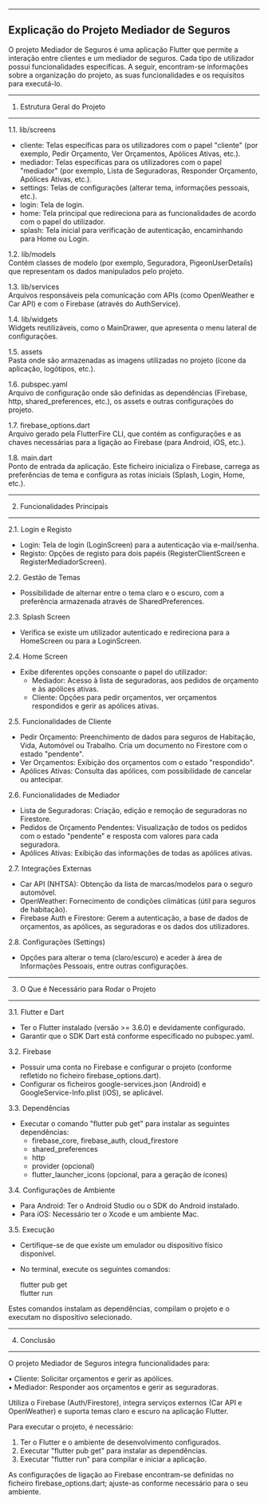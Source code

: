 --------------------------------------------------
Explicação do Projeto Mediador de Seguros
--------------------------------------------------

O projeto Mediador de Seguros é uma aplicação Flutter que permite a interação entre clientes e um mediador de seguros. Cada tipo de utilizador possui funcionalidades específicas. A seguir, encontram-se informações sobre a organização do projeto, as suas funcionalidades e os requisitos para executá-lo.

--------------------------------------------------
1. Estrutura Geral do Projeto
--------------------------------------------------

1.1. lib/screens  
- cliente: Telas específicas para os utilizadores com o papel "cliente" (por exemplo, Pedir Orçamento, Ver Orçamentos, Apólices Ativas, etc.).  
- mediador: Telas específicas para os utilizadores com o papel "mediador" (por exemplo, Lista de Seguradoras, Responder Orçamento, Apólices Ativas, etc.).  
- settings: Telas de configurações (alterar tema, informações pessoais, etc.).  
- login: Tela de login.  
- home: Tela principal que redireciona para as funcionalidades de acordo com o papel do utilizador.  
- splash: Tela inicial para verificação de autenticação, encaminhando para Home ou Login.

1.2. lib/models  
Contém classes de modelo (por exemplo, Seguradora, PigeonUserDetails) que representam os dados manipulados pelo projeto.

1.3. lib/services  
Arquivos responsáveis pela comunicação com APIs (como OpenWeather e Car API) e com o Firebase (através do AuthService).

1.4. lib/widgets  
Widgets reutilizáveis, como o MainDrawer, que apresenta o menu lateral de configurações.

1.5. assets  
Pasta onde são armazenadas as imagens utilizadas no projeto (ícone da aplicação, logótipos, etc.).

1.6. pubspec.yaml  
Arquivo de configuração onde são definidas as dependências (Firebase, http, shared_preferences, etc.), os assets e outras configurações do projeto.

1.7. firebase_options.dart  
Arquivo gerado pela FlutterFire CLI, que contém as configurações e as chaves necessárias para a ligação ao Firebase (para Android, iOS, etc.).

1.8. main.dart  
Ponto de entrada da aplicação. Este ficheiro inicializa o Firebase, carrega as preferências de tema e configura as rotas iniciais (Splash, Login, Home, etc.).

--------------------------------------------------
2. Funcionalidades Principais
--------------------------------------------------

2.1. Login e Registo  
- Login: Tela de login (LoginScreen) para a autenticação via e-mail/senha.  
- Registo: Opções de registo para dois papéis (RegisterClientScreen e RegisterMediadorScreen).

2.2. Gestão de Temas  
- Possibilidade de alternar entre o tema claro e o escuro, com a preferência armazenada através de SharedPreferences.

2.3. Splash Screen  
- Verifica se existe um utilizador autenticado e redireciona para a HomeScreen ou para a LoginScreen.

2.4. Home Screen  
- Exibe diferentes opções consoante o papel do utilizador:
  - Mediador: Acesso à lista de seguradoras, aos pedidos de orçamento e às apólices ativas.
  - Cliente: Opções para pedir orçamentos, ver orçamentos respondidos e gerir as apólices ativas.

2.5. Funcionalidades de Cliente  
- Pedir Orçamento: Preenchimento de dados para seguros de Habitação, Vida, Automóvel ou Trabalho. Cria um documento no Firestore com o estado "pendente".  
- Ver Orçamentos: Exibição dos orçamentos com o estado "respondido".  
- Apólices Ativas: Consulta das apólices, com possibilidade de cancelar ou antecipar.

2.6. Funcionalidades de Mediador  
- Lista de Seguradoras: Criação, edição e remoção de seguradoras no Firestore.  
- Pedidos de Orçamento Pendentes: Visualização de todos os pedidos com o estado "pendente" e resposta com valores para cada seguradora.  
- Apólices Ativas: Exibição das informações de todas as apólices ativas.

2.7. Integrações Externas  
- Car API (NHTSA): Obtenção da lista de marcas/modelos para o seguro automóvel.  
- OpenWeather: Fornecimento de condições climáticas (útil para seguros de habitação).  
- Firebase Auth e Firestore: Gerem a autenticação, a base de dados de orçamentos, as apólices, as seguradoras e os dados dos utilizadores.

2.8. Configurações (Settings)  
- Opções para alterar o tema (claro/escuro) e aceder à área de Informações Pessoais, entre outras configurações.

--------------------------------------------------
3. O Que é Necessário para Rodar o Projeto
--------------------------------------------------

3.1. Flutter e Dart  
- Ter o Flutter instalado (versão >= 3.6.0) e devidamente configurado.  
- Garantir que o SDK Dart está conforme especificado no pubspec.yaml.

3.2. Firebase  
- Possuir uma conta no Firebase e configurar o projeto (conforme refletido no ficheiro firebase_options.dart).  
- Configurar os ficheiros google-services.json (Android) e GoogleService-Info.plist (iOS), se aplicável.

3.3. Dependências  
- Executar o comando "flutter pub get" para instalar as seguintes dependências:
  - firebase_core, firebase_auth, cloud_firestore
  - shared_preferences
  - http
  - provider (opcional)
  - flutter_launcher_icons (opcional, para a geração de ícones)

3.4. Configurações de Ambiente  
- Para Android: Ter o Android Studio ou o SDK do Android instalado.  
- Para iOS: Necessário ter o Xcode e um ambiente Mac.

3.5. Execução  
- Certifique-se de que existe um emulador ou dispositivo físico disponível.  
- No terminal, execute os seguintes comandos:
  
  flutter pub get  
  flutter run

Estes comandos instalam as dependências, compilam o projeto e o executam no dispositivo selecionado.

--------------------------------------------------
4. Conclusão
--------------------------------------------------

O projeto Mediador de Seguros integra funcionalidades para:

• Cliente: Solicitar orçamentos e gerir as apólices.  
• Mediador: Responder aos orçamentos e gerir as seguradoras.

Utiliza o Firebase (Auth/Firestore), integra serviços externos (Car API e OpenWeather) e suporta temas claro e escuro na aplicação Flutter.

Para executar o projeto, é necessário:
1. Ter o Flutter e o ambiente de desenvolvimento configurados.
2. Executar "flutter pub get" para instalar as dependências.
3. Executar "flutter run" para compilar e iniciar a aplicação.

As configurações de ligação ao Firebase encontram-se definidas no ficheiro firebase_options.dart; ajuste-as conforme necessário para o seu ambiente.
